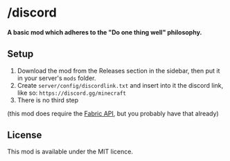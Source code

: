 # /discord

#### A basic mod which adheres to the "Do one thing well" philosophy.

## Setup

1. Download the mod from the Releases section in the sidebar, then put it in your server's `mods` folder.
2. Create `server/config/discordlink.txt` and insert into it the discord link, like so: `https://discord.gg/minecraft`
3. There is no third step

(this mod does require the [Fabric API](https://modrinth.com/mod/fabric-api), but you probably have that already)

## License

This mod is available under the MIT licence.
